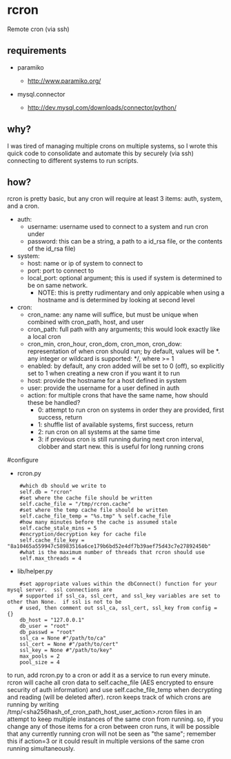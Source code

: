 # rcron
Remote cron (via ssh)

## requirements
* paramiko
  * http://www.paramiko.org/

* mysql.connector
  * http://dev.mysql.com/downloads/connector/python/

## why?
I was tired of managing multiple crons on multiple systems, so I wrote this quick code 
to consolidate and automate this by securely (via ssh) connecting to different systems to
run scripts.

## how?
rcron is pretty basic, but any cron will require at least 3 items: auth, system, and a cron.
* auth: 
  * username: username used to connect to a system and run cron under
  * password: this can be a string, a path to a id_rsa file, or the contents
of the id_rsa file)
* system: 
  * host: name or ip of system to connect to
  * port: port to connect to
  * local_port: optional argument; this is used if system is determined to be on same network.
    * NOTE: this is pretty rudimentary and only appicable when using a hostname and is determined by looking at second level
* cron:
  * cron_name: any name will suffice, but must be unique when combined with cron_path, host, and user
  * cron_path: full path with any arguments; this would look exactly like a local cron
  * cron_min, cron_hour, cron_dom, cron_mon, cron_dow: representation of when cron should run; by default, values 
  will be *.  any integer or wildcard is supported: */<int>, where <int> >= 1
  * enabled: by default, any cron added will be set to 0 (off), so explicitly set to 1 when creating a new cron if you
  want it to run
  * host: provide the hostname for a host defined in system
  * user: provide the username for a user defined in auth
  * action: for multiple crons that have the same name, how should these be handled?
    * 0: attempt to run cron on systems in order they are provided, first success, return
    * 1: shuffle list of available systems, first success, return
    * 2: run cron on all systems at the same time
    * 3: if previous cron is still running during next cron interval, clobber and start new.  this is useful
    for long running crons

#configure
  * rcron.py
```
    #which db should we write to
    self.db = "rcron"
    #set where the cache file should be written
    self.cache_file = "/tmp/rcron.cache"
    #set where the temp cache file should be written
    self.cache_file_temp = "%s.tmp" % self.cache_file
    #how many minutes before the cache is assumed stale
    self.cache_stale_mins = 5
    #encryption/decryption key for cache file
    self.cache_file_key = "8a10465a559947c58983516a6ce179b6bd52e4df7b39aef75d43c7e27892450b"
    #what is the maximum number of threads that rcron should use
    self.max_threads = 4
```
  * lib/helper.py
```
    #set appropriate values within the dbConnect() function for your mysql server.  ssl connections are
    # supported if ssl_ca, ssl_cert, and ssl_key variables are set to other than None.  if ssl is not to be 
    # used, then comment out ssl_ca, ssl_cert, ssl_key from config = {}
    db_host = "127.0.0.1"
    db_user = "root"
    db_passwd = "root"
    ssl_ca = None #"/path/to/ca"
    ssl_cert = None #"/path/to/cert"
    ssl_key = None #"/path/to/key"
    max_pools = 2
    pool_size = 4
```

to run, add rcron.py to a cron or add it as a service to run every minute.  rcron will cache all cron data to 
self.cache_file (AES encrypted to ensure security of auth information) and use self.cache_file_temp when decrypting
and reading (will be deleted after).  rcron keeps track of which crons are running by writing 
/tmp/<sha256hash_of_cron_path_host_user_action>.rcron files in an attempt to keep multiple instances of the same
cron from running.  so, if you change any of those items for a cron between cron runs, it will be possible that any currently running cron will not be seen as "the same"; remember this if 
action=3 or it could result in multiple versions of the same cron running simultaneously.
